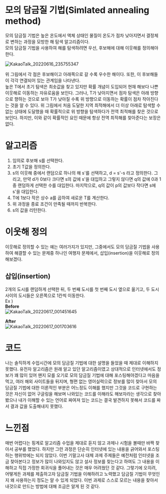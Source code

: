 # 모의 담금질 기법(Simlated annealing method)
모의 담금질 기법은 높은 온도에서 액체 상태인 물질이 온도가 점차 낮아지면서 결정체로 변하는 과정을 모방한 해 탐색 알고리즘이다.  
모의 담금질 기법을 사용하여 해를 탐색하려면 우선, 후보해에 대해 이웃해를 정의해야 한다.  

![KakaoTalk_20220616_235755347](https://user-images.githubusercontent.com/101376961/174099268-2520b44b-01f9-48b1-b63a-431e3d5aaee3.jpg)  

위 그림에서 각 점은 후보해이고 아래쪽으로 갈 수록 우수한 해이다. 또한, 이 후보해들이 각각 연결되어 있는 관계임을 나타낸다.  
높은 T에서 초기 탐색은 최솟값을 찾고 있지만 확률 개념이 도입되어 현재 해보다 나쁜 이웃해로 이동하는 자유로움을 보인다. 그러나, T가 낮아지면서 점차 탐색은 아래 방향으로 향하는 것으로 보아 T가 낮아질 수록 위 방향으로 이동하는 확률이 점차 작아진다는 것을 알 수 있다. 위 그림에서 처음 도달한 지역 최적해에서 더 이상 아래로 탐색할 수 없는 상태에 도달했을 때 확률적으로 위 방향을 탐색하다가 전역 최적해를 찾은 것으로 보인다. 하지만, 이와 같이 확률적인 요인 때문에 항상 전역 최적해를 찾아준다는 보장은 없다.  

# 알고리즘  
1. 임의로 후보해 s를 선택한다.  
2. 초기 T값을 정의한다.  
3. s의 이웃해 중에서 랜덤으로 하나의 해 s'를 선택하고, d = s'-s 라고 정의한다. 그리고, 만약 d가 0보다 크다면 s의 값에 s'을 대입하고 그렇지 않다면 q의 값에 0과 1중 랜덤하게 선택한 수를 대입한다. 마지막으로, q의 값이 p의 값보다 작다면 s에 s'을 대입한다.  
4. T에 1보다 작은 상수 a를 곱하여 새로운 T를 계산한다.  
5. 위 과정을 종료 조건이 만족될 때까지 반복한다.  
6. s의 값을 리턴한다.  

# 이웃해 정의
이웃해로 정의할 수 있는 예는 여러가지가 있지만, 그중에서도 모의 담금질 기법을 사용하여 해결할 수 있는 문제중 하나인 여행자 문제에서, 삽입(insertion)을 이웃해로 정의해보겠다.  
## 삽입(insertion)  
2개의 도시를 랜덤하게 선택한 뒤, 두 번째 도시를 첫 번째 도시 옆으로 옮기고, 두 도시 사이의 도시들은 오른쪽으로 1칸씩 이동한다.  
Ex )  
__Before__  
![KakaoTalk_20220617_001451645](https://user-images.githubusercontent.com/101376961/174103411-78f2e32f-930e-4781-a2d0-b03f01342dfb.jpg)  

__After__  
![KakaoTalk_20220617_001703616](https://user-images.githubusercontent.com/101376961/174103572-d75ce9b3-9042-4301-b0ce-ff2a39771483.jpg)  
# 코드  
나는 솔직하게 수업시간에 모의 담금질 기법에 대한 설명을 들었을 때 제대로 이해하지 못했다. 유전자 알고리즘은 원래 알고 있던 알고리즘이였고 상대적으로 인터넷에서도 정보가 꽤 많이 있어 왠지 모를 오기로 모의 담금질 기법에 대해 포스팅해야겠다고 마음을 먹고, 여러 해외 사이트들을 뒤지며, 형편 없는 영어실력으로 정보를 많이 찾아서 모의 담금질 기법에 대한 이론적인 부분은 어느정도 이해를 했지만 그것을 코드로 구현하는 것은 자신이 없어 구글링을 해보며 나와있는 코드를 이해라도 해보자라는 생각으로 찾아봤으나 내가 이해할 수 있는 언어로 짜여져 있는 코드는 결국 발견하지 못해서 코드를 짜서 결과 값을 도출해내지 못했다.  

# 느낀점  
매번 어렵다는 핑계로 알고리즘 수업을 제대로 듣지 않고 과제나 시험을 볼때만 바짝 찾아서 공부를 했었다. 하지만 그런 과정은 단순히 인터넷에 있는 내용을 긁어와서 포스팅 하는 행위밖에는 되지 않았다. 이번 기말고사 대체 과제 주제들은 예전처럼 인터넷을 조금 찾아본다고 정보가 많이 나와있지도 않고 설사 정보를 찾는다고 하여도 그 내용을 이해하고 직접 가정한 회귀식을 풀어내는 것은 매우 어려웠던 것 같다. 그렇기에 오히려, 어떻게든 과제를 제출하고자 담금질 기법을 이해하려고 노력했고 담금질 기법이 무엇인지 왜 사용하는지 정도는 알 수 있게 되었다. 이번 과제로 스스로 모르는 내용을 찾아서 내것으로 만드는 방법에 대해 조금은 알게 된 것 같다.



